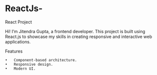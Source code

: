 # ReactJs-

React Project

Hi! I’m Jitendra Gupta, a frontend developer. This project is built using React.js to showcase my skills in creating responsive and interactive web applications.

Features

	•	Component-based architecture.
	•	Responsive design.
	•	Modern UI.
